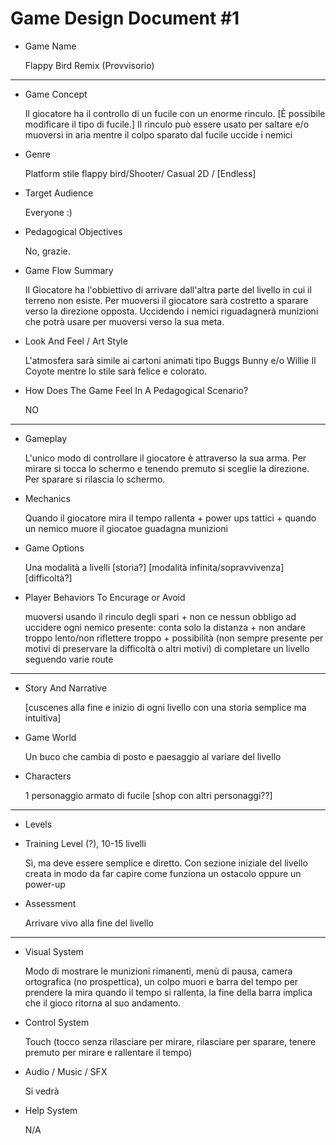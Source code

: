 # Game Design Document #1


+ Game Name

   Flappy Bird Remix (Provvisorio)
   
---

+ Game Concept

   Il giocatore ha il controllo di un fucile con un enorme rinculo. [È possibile modificare il tipo di fucile.] Il rinculo può essere usato per saltare e/o muoversi in aria mentre il colpo sparato dal fucile uccide i nemici
+ Genre

  Platform stile flappy bird/Shooter/ Casual 2D / [Endless]
+ Target Audience

   Everyone :)
+ Pedagogical Objectives

   No, grazie.
+ Game Flow Summary

   Il Giocatore ha l'obbiettivo di arrivare dall'altra parte del livello in cui il terreno non esiste. Per muoversi il giocatore sarà costretto a sparare verso la direzione opposta. Uccidendo i nemici riguadagnerà munizioni che potrà usare per muoversi verso la sua meta.
+ Look And Feel / Art Style

   L'atmosfera sarà simile ai cartoni animati tipo Buggs Bunny e/o Willie Il Coyote mentre lo stile sarà felice e colorato.
+ How Does The Game Feel In A Pedagogical Scenario?

   NO
---

+ Gameplay

   L'unico modo di controllare il giocatore è attraverso la sua arma. Per mirare si tocca lo schermo e tenendo premuto si sceglie la direzione. Per sparare si rilascia lo schermo.
+ Mechanics

   Quando il giocatore mira il tempo rallenta + power ups tattici + quando un nemico muore il giocatoe guadagna munizioni
+ Game Options

   Una modalità a livelli [storia?] [modalità infinita/sopravvivenza] [difficoltà?]
+ Player Behaviors To Encurage or Avoid

   muoversi usando il rinculo degli spari + non ce nessun obbligo ad uccidere ogni nemico presente: conta solo la distanza + non andare troppo lento/non riflettere troppo + possibilità (non sempre presente per motivi di preservare la difficoltà o altri motivi) di completare un livello seguendo varie route
---

+ Story And Narrative

   [cuscenes alla fine e inizio di ogni livello con una storia semplice ma intuitiva]
+ Game World

   Un buco che cambia di posto e paesaggio al variare del livello
+ Characters

   1 personaggio armato di fucile [shop con altri personaggi??]
---

+ Levels
+ Training Level (?), 10-15 livelli

   Sì, ma deve essere semplice e diretto. Con sezione iniziale del livello creata in modo da far capire come funziona un ostacolo oppure un power-up
+ Assessment 

   Arrivare vivo alla fine del livello

---

+ Visual System 

   Modo di mostrare le munizioni rimanenti, menù di pausa, camera ortografica (no prospettica), un colpo muori e barra del tempo per prendere la mira quando il tempo si rallenta, la fine della barra implica che il gioco ritorna al suo andamento.
+ Control System

   Touch (tocco senza rilasciare per mirare, rilasciare per sparare, tenere premuto per mirare e rallentare il tempo)
+ Audio / Music / SFX

   Si vedrà
+ Help System

   N/A

